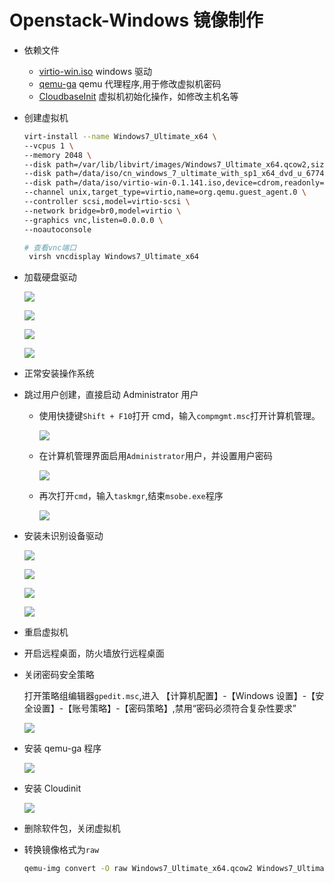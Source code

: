 # Openstack-Windows 镜像制作

* 依赖文件
  * [virtio-win.iso](https://fedorapeople.org/groups/virt/virtio-win/direct-downloads/stable-virtio/) windows 驱动
  * [qemu-ga](https://fedorapeople.org/groups/virt/virtio-win/direct-downloads/latest-qemu-ga/) qemu 代理程序,用于修改虚拟机密码
  * [CloudbaseInit](https://cloudbase.it/downloads/CloudbaseInitSetup\_Stable\_x64.msi) 虚拟机初始化操作，如修改主机名等
*   创建虚拟机

    ```bash
    virt-install --name Windows7_Ultimate_x64 \
    --vcpus 1 \
    --memory 2048 \
    --disk path=/var/lib/libvirt/images/Windows7_Ultimate_x64.qcow2,size=40,format=qcow2,bus=scsi \
    --disk path=/data/iso/cn_windows_7_ultimate_with_sp1_x64_dvd_u_677408.iso,device=cdrom,readonly=on \
    --disk path=/data/iso/virtio-win-0.1.141.iso,device=cdrom,readonly=on \
    --channel unix,target_type=virtio,name=org.qemu.guest_agent.0 \
    --controller scsi,model=virtio-scsi \
    --network bridge=br0,model=virtio \
    --graphics vnc,listen=0.0.0.0 \
    --noautoconsole

    # 查看vnc端口
     virsh vncdisplay Windows7_Ultimate_x64
    ```
*   加载硬盘驱动

    ![](../.gitbook/assets/Snipaste\_2019-07-16\_11-47-11.png)

    ![](../.gitbook/assets/Snipaste\_2019-07-16\_11-47-32.png)

    ![](../.gitbook/assets/Snipaste\_2019-07-16\_11-52-42.png)

    ![](../.gitbook/assets/Snipaste\_2019-07-16\_11-53-09.png)
* 正常安装操作系统
* 跳过用户创建，直接启动 Administrator 用户
  *   使用快捷键`Shift + F10`打开 cmd，输入`compmgmt.msc`打开计算机管理。

      ![](../.gitbook/assets/Snipaste\_2019-07-16\_12-11-08.png)
  *   在计算机管理界面启用`Administrator`用户，并设置用户密码

      ![](../.gitbook/assets/Snipaste\_2019-07-16\_12-12-43.png)
  *   再次打开`cmd`，输入`taskmgr`,结束`msobe.exe`程序

      ![](../.gitbook/assets/Snipaste\_2019-07-16\_12-17-05.png)
*   安装未识别设备驱动

    ![](../.gitbook/assets/Snipaste\_2019-07-16\_12-22-10.png)

    ![](../.gitbook/assets/Snipaste\_2019-07-16\_12-22-31.png)

    ![](../.gitbook/assets/Snipaste\_2019-07-16\_12-53-36.png)

    ![](../.gitbook/assets/Snipaste\_2019-07-16\_12-54-02.png)
* 重启虚拟机
* 开启远程桌面，防火墙放行远程桌面
*   关闭密码安全策略

    打开策略组编辑器`gpedit.msc`,进入 【计算机配置】-【Windows 设置】-【安全设置】-【账号策略】-【密码策略】,禁用“密码必须符合复杂性要求”

    ![](../.gitbook/assets/Snipaste\_2019-07-16\_14-08-26.png)
*   安装 qemu-ga 程序

    ![](../.gitbook/assets/Snipaste\_2019-07-16\_13-07-16.png)
*   安装 Cloudinit

    ![](../.gitbook/assets/Snipaste\_2019-07-16\_13-10-18.png)
* 删除软件包，关闭虚拟机
*   转换镜像格式为`raw`

    ```bash
    qemu-img convert -O raw Windows7_Ultimate_x64.qcow2 Windows7_Ultimate_x64.raw
    ```
